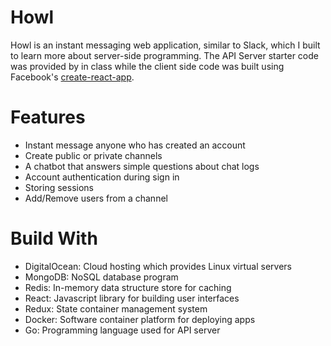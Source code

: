 # Howl

Howl is an instant messaging web application, similar to Slack, which I built to learn more about server-side programming. The API Server starter code was provided by in class while the client side code was built using Facebook's [create-react-app](https://github.com/facebookincubator/create-react-app).

# Features
- Instant message anyone who has created an account
- Create public or private channels
- A chatbot that answers simple questions about chat logs
- Account authentication during sign in
- Storing sessions
- Add/Remove users from a channel

# Build With
- DigitalOcean: Cloud hosting which provides Linux virtual servers
- MongoDB: NoSQL database program
- Redis: In-memory data structure store for caching
- React: Javascript library for building user interfaces
- Redux: State container management system
- Docker: Software container platform for deploying apps
- Go: Programming language used for API server
